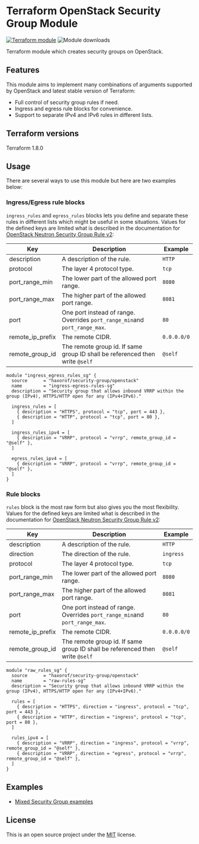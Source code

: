 # Terraform OpenStack Security Group Module

[![Terraform module](https://img.shields.io/badge/dynamic/json.svg?url=https://registry.terraform.io/v1/modules/haxorof/security-group/openstack&label=haxorof/security-group/openstack&query=$.version&color=blue)](https://registry.terraform.io/modules/haxorof/security-group/openstack)
![Module downloads](https://img.shields.io/badge/dynamic/json.svg?url=https://registry.terraform.io/v1/modules/haxorof/security-group/openstack&label=downloads&query=$.downloads&color=green)

Terraform module which creates security groups on OpenStack.

## Features

This module aims to implement many combinations of arguments supported by OpenStack and latest stable version of Terraform:

* Full control of security group rules if need.
* Ingress and egress rule blocks for convenience.
* Support to separate IPv4 and IPv6 rules in different lists.

## Terraform versions

Terraform 1.8.0

## Usage

There are several ways to use this module but here are two examples below:

### Ingress/Egress rule blocks

`ingress_rules` and `egress_rules` blocks lets you define and separate these rules in different lists which might be useful in some situations. Values for the defined keys are limited what is described in the documentation for [OpenStack Neutron Security Group Rule v2](https://www.terraform.io/docs/providers/openstack/r/networking_secgroup_rule_v2.html):

| Key | Description | Example |
| --- | --- | ---|
| description | A description of the rule. | `HTTP` |
| protocol | The layer 4 protocol type. | `tcp` |
| port_range_min | The lower part of the allowed port range. | `8080` |
| port_range_max | The higher part of the allowed port range. | `8081` |
| port | One port instead of range. Overrides `port_range_min`and `port_range_max`. | `80` |
| remote_ip_prefix | The remote CIDR. | `0.0.0.0/0` |
| remote_group_id | The remote group id. If same group ID shall be referenced then write `@self` | `@self` |

```hcl
module "ingress_egress_rules_sg" {
  source      = "haxorof/security-group/openstack"
  name        = "ingress-egress-rules-sg"
  description = "Security group that allows inbound VRRP within the group (IPv4), HTTPS/HTTP open for any (IPv4+IPv6)."

  ingress_rules = [
    { description = "HTTPS", protocol = "tcp", port = 443 },
    { description = "HTTP", protocol = "tcp", port = 80 },
  ]

  ingress_rules_ipv4 = [
    { description = "VRRP", protocol = "vrrp", remote_group_id = "@self" },
  ]

  egress_rules_ipv4 = [
    { description = "VRRP", protocol = "vrrp", remote_group_id = "@self" },
  ]
}
```

### Rule blocks

`rules` block is the most raw form but also gives you the most flexibility. Values for the defined keys are limited what is described in the documentation for [OpenStack Neutron Security Group Rule v2](https://www.terraform.io/docs/providers/openstack/r/networking_secgroup_rule_v2.html):

| Key | Description | Example |
| --- | --- | ---|
| description | A description of the rule. | `HTTP` |
| direction | The direction of the rule. | `ingress` |
| protocol | The layer 4 protocol type. | `tcp` |
| port_range_min | The lower part of the allowed port range. | `8080` |
| port_range_max | The higher part of the allowed port range. | `8081` |
| port | One port instead of range. Overrides `port_range_min`and `port_range_max`. | `80` |
| remote_ip_prefix | The remote CIDR. | `0.0.0.0/0` |
| remote_group_id | The remote group id. If same group ID shall be referenced then write `@self` | `@self` |

```hcl
module "raw_rules_sg" {
  source      = "haxorof/security-group/openstack"
  name        = "raw-rules-sg"
  description = "Security group that allows inbound VRRP within the group (IPv4), HTTPS/HTTP open for any (IPv4+IPv6)."

  rules = [
    { description = "HTTPS", direction = "ingress", protocol = "tcp", port = 443 },
    { description = "HTTP", direction = "ingress", protocol = "tcp", port = 80 },
  ]

  rules_ipv4 = [
    { description = "VRRP", direction = "ingress", protocol = "vrrp", remote_group_id = "@self" },
    { description = "VRRP", direction = "egress", protocol = "vrrp", remote_group_id = "@self" },
  ]
}
```

## Examples

* [Mixed Security Group examples](https://github.com/haxorof/terraform-openstack-security-group/blob/master/examples/mixed)

## License

This is an open source project under the [MIT](https://github.com/haxorof/terraform-openstack-security-group/blob/master/LICENSE) license.
